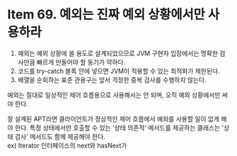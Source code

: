 # Item 69. 예외는 진짜 예외 상황에서만 사용하라
1. 예외는 예외 상황에 쓸 용도로 설계되었으므로 JVM 구현자 입장에서는 명확한 검사만큼 빠르게 만들어야 할 동기가 약하다.
2. 코드를 try-catch 블록 안에 넣으면 JVM이 적용할 수 있는 최적화가 제한된다.
3. 배열을 순회하는 표준 관용구는 앞서 걱정한 중복 검사를 수행하지 않는다. 

예외는 절대로 일상적인 제어 흐름용으로 사용해서는 안 되며, 오직 예외 상황에서만 써야 한다.  

잘 설계된 APT라면 클라이언트가 정상적인 제어 흐름에서 예외를 사용할 일이 없게 해야 한다. 
특정 상태에서만 호출할 수 있는 '상태 의존적' 메서드를 제공하는 클래스는 '상태 검사' 메서드도 함께 제공해야 한다.<br>
ex) Iterator 인터페이스의 next와 hasNext가